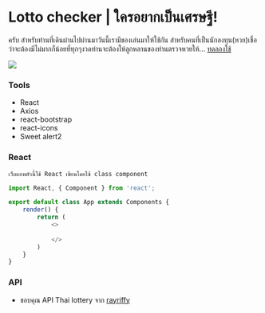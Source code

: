 # Lotto checker | ใครอยากเป็นเศรษฐี!

ครับ สำหรับท่านที่เดินผ่านไปผ่านมาวันนี้เรามีของเล่นมาให้ใช้กัน สำหรับคนที่เป็นนักลงทุน(หวย)เชื่อว่าจะต้องมีไม่มากก็น้อยที่ทุกๆงวดท่านจะต้องให้ลูกหลานของท่านตรวจหวยให้... [ทดลองใช้](https://slapexs.github.io/lotto-checker/)

![](https://scontent.fbkk5-7.fna.fbcdn.net/v/t1.0-9/156783922_442918730495043_2830916107007328001_o.jpg?_nc_cat=107&ccb=3&_nc_sid=730e14&_nc_eui2=AeE5pNUPfeDzo5jaJ6YwjnDHd7_pXMvUx2x3v-lcy9THbI-WRzKoonc-8zZy3He74giE96qcnbwYE2SbTdINU7Nb&_nc_ohc=M3NMVKBIaf0AX-0hOIq&_nc_ht=scontent.fbkk5-7.fna&oh=1abe9aa96aadc7145dcd7c93855ff1a4&oe=6063A2FC)


### Tools
 - React
 - Axios
 - react-bootstrap
 - react-icons
 - Sweet alert2

### React
`เว็บแอพตัวนี้ใช้ React เขียนโดยใช้ class component`

```javascript
import React, { Component } from 'react';

export default class App extends Components {
	render() {
		return (
			<>
			
			</>
		)
	}
}
```


 ### API
 - ขอบคุณ API Thai lottery จาก [rayriffy](https://github.com/rayriffy/thai-lotto-api "rayriffy")
